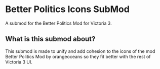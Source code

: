 # Better Politics Icons SubMod
 A submod for the Better Politics Mod for Victoria 3.

## What is this submod about?
This submod is made to unify and add cohesion to the icons of the mod Better Politics Mod by orangeoceans so they fit better with the rest of Victoria 3 UI.